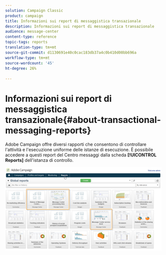 ```yaml
---
solution: Campaign Classic
product: campaign
title: Informazioni sui report di messaggistica transazionale
description: Informazioni sui report di messaggistica transazionale
audience: message-center
content-type: reference
topic-tags: reports
translation-type: tm+mt
source-git-commit: d1130691e40c0cac183db37a4c0b410d00bb696a
workflow-type: tm+mt
source-wordcount: '45'
ht-degree: 26%

---
```



# Informazioni sui report di messaggistica transazionale{#about-transactional-messaging-reports}

 Adobe Campaign offre diversi rapporti che consentono di controllare l&#39;attività e l&#39;esecuzione uniforme delle istanze di esecuzione. È possibile accedere a questi report del Centro messaggi dalla scheda **[!UICONTROL Reports]** dell&#39;istanza di controllo.

![](assets/messagecenter_reporting_002.png)
